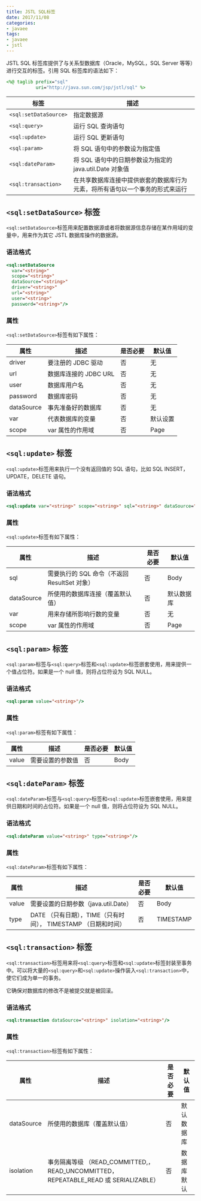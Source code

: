 ```yaml
---
title: JSTL SQL标签
date: 2017/11/08
categories:
- javaee
tags:
- javaee
- jstl
---
```


JSTL SQL 标签库提供了与关系型数据库（Oracle，MySQL，SQL Server 等等）进行交互的标签。引用 SQL 标签库的语法如下：

```jsp
<%@ taglib prefix="sql"
           uri="http://java.sun.com/jsp/jstl/sql" %>
```

| 标签                  | 描述                                                                         |
| --------------------- | ---------------------------------------------------------------------------- |
| `<sql:setDataSource>` | 指定数据源                                                                   |
| `<sql:query>`         | 运行 SQL 查询语句                                                            |
| `<sql:update>`        | 运行 SQL 更新语句                                                            |
| `<sql:param>`         | 将 SQL 语句中的参数设为指定值                                                |
| `<sql:dateParam>`     | 将 SQL 语句中的日期参数设为指定的 java.util.Date  对象值                     |
| `<sql:transaction>`   | 在共享数据库连接中提供嵌套的数据库行为元素，将所有语句以一个事务的形式来运行 |

## `<sql:setDataSource>` 标签

`<sql:setDataSource>`标签用来配置数据源或者将数据源信息存储在某作用域的变量中，用来作为其它 JSTL 数据库操作的数据源。

### 语法格式

```jsp
<sql:setDataSource
  var="<string>"
  scope="<string>"
  dataSource="<string>"
  driver="<string>"
  url="<string>"
  user="<string>"
  password="<string>"/>
```

### 属性

`<sql:setDataSource>`标签有如下属性：

| **属性**   | **描述**              | **是否必要** | **默认值** |
| ---------- | --------------------- | ------------ | ---------- |
| driver     | 要注册的 JDBC 驱动    | 否           | 无         |
| url        | 数据库连接的 JDBC URL | 否           | 无         |
| user       | 数据库用户名          | 否           | 无         |
| password   | 数据库密码            | 否           | 无         |
| dataSource | 事先准备好的数据库    | 否           | 无         |
| var        | 代表数据库的变量      | 否           | 默认设置   |
| scope      | var 属性的作用域      | 否           | Page       |

## `<sql:update>` 标签

`<sql:update>`标签用来执行一个没有返回值的 SQL 语句，比如 SQL INSERT，UPDATE，DELETE 语句。

### 语法格式

```jsp
<sql:update var="<string>" scope="<string>" sql="<string>" dataSource="<string>"/>
```

### 属性

`<sql:update>`标签有如下属性：

| **属性**   | **描述**                                     | **是否必要** | **默认值** |
| ---------- | -------------------------------------------- | ------------ | ---------- |
| sql        | 需要执行的 SQL 命令（不返回 ResultSet 对象） | 否           | Body       |
| dataSource | 所使用的数据库连接（覆盖默认值）             | 否           | 默认数据库 |
| var        | 用来存储所影响行数的变量                     | 否           | 无         |
| scope      | var 属性的作用域                             | 否           | Page       |

## `<sql:param>` 标签

`<sql:param>`标签与`<sql:query>`标签和`<sql:update>`标签嵌套使用，用来提供一个值占位符。如果是一个 null 值，则将占位符设为 SQL NULL。

### 语法格式

```jsp
<sql:param value="<string>"/>
```

### 属性

`<sql:param>`标签有如下属性：

| **属性** | **描述**         | **是否必要** | **默认值** |
| -------- | ---------------- | ------------ | ---------- |
| value    | 需要设置的参数值 | 否           | Body       |

## `<sql:dateParam>` 标签

`<sql:dateParam>`标签与`<sql:query>`标签和`<sql:update>`标签嵌套使用，用来提供日期和时间的占位符。如果是一个 null 值，则将占位符设为 SQL NULL。

### 语法格式

```jsp
<sql:dateParam value="<string>" type="<string>"/>
```

### 属性

`<sql:dateParam>`标签有如下属性：

| **属性** | **描述**                                                       | **是否必要** | **默认值** |
| -------- | -------------------------------------------------------------- | ------------ | ---------- |
| value    | 需要设置的日期参数（java.util.Date）                           | 否           | Body       |
| type     | DATE （只有日期），TIME（只有时间）， TIMESTAMP （日期和时间） | 否           | TIMESTAMP  |

## `<sql:transaction>` 标签

`<sql:transaction>`标签用来将`<sql:query>`标签和`<sql:update>`标签封装至事务中。可以将大量的`<sql:query>`和`<sql:update>`操作装入`<sql:transaction>`中，使它们成为单一的事务。

它确保对数据库的修改不是被提交就是被回滚。

### 语法格式

```jsp
<sql:transaction dataSource="<string>" isolation="<string>"/>
```

### 属性

`<sql:transaction>`标签有如下属性：

| **属性**   | **描述**                                                                             | **是否必要** | **默认值** |
| ---------- | ------------------------------------------------------------------------------------ | ------------ | ---------- |
| dataSource | 所使用的数据库（覆盖默认值）                                                         | 否           | 默认数据库 |
| isolation  | 事务隔离等级 （READ_COMMITTED,，READ_UNCOMMITTED， REPEATABLE_READ 或 SERIALIZABLE） | 否           | 数据库默认 |
